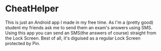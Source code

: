 # CheatHelper
This is just an Android app I made in my free time.
As I'm a (pretty good) student my friends ask me to send them an exam's answers using SMS. Using this app you can send an SMS(the answers of course) straight from the Lock Screen. Best of all, it's diguised as a regular Lock Screen protected by Pin.
